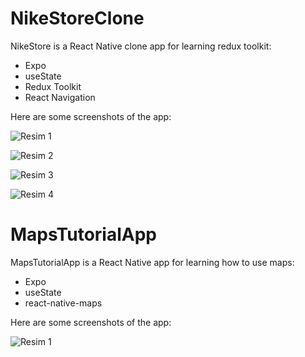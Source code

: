 # NikeStoreClone

NikeStore is a React Native clone app for learning redux toolkit:


- Expo
- useState
- Redux Toolkit
- React Navigation

  

Here are some screenshots  of the app:

![Resim 1](https://r.resimlink.com/iP3uK2ES5.png)

![Resim 2](https://r.resimlink.com/-SZMirh.png)

![Resim 3](https://r.resimlink.com/gX2arW.png)

![Resim 4](https://r.resimlink.com/TO_6h1td8jC.png)


# MapsTutorialApp

MapsTutorialApp is a React Native  app for learning how to use maps:


- Expo
- useState
- react-native-maps


  

Here are some screenshots  of the app:

![Resim 1](https://r.resimlink.com/P1X90kZYmFw.png)


